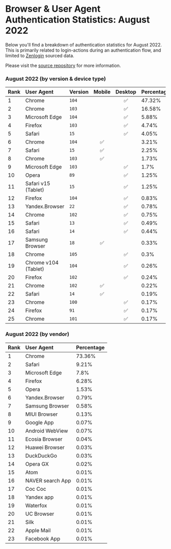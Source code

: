 # Browser & User Agent Authentication Statistics: August 2022

Below you'll find a breakdown of authentication statistics for
August 2022. This is primarily related to login-actions during an
authentication flow, and limited to <a href="https://zenlogin.co"/>Zenlogin</a>
sourced data.

Please visit the
<a href="https://github.com/zenlogin/browser-user-agent-authentication-statistics">source repository</a>
for more information.

### August 2022 (by version & device type)
| Rank | User Agent | Version | Mobile | Desktop | Percentage |
| :--- | :--- | :--- | :---: | :---: | :--- |
| 1 | Chrome | `104` | | ✅ | 47.32% |
| 2 | Chrome | `103` | | ✅ | 16.58% |
| 3 | Microsoft Edge | `104` | | ✅ | 5.88% |
| 4 | Firefox | `103` | | ✅ | 4.74% |
| 5 | Safari | `15` | | ✅ | 4.05% |
| 6 | Chrome | `104` | ✅ | | 3.21% |
| 7 | Safari | `15` | ✅ | | 2.25% |
| 8 | Chrome | `103` | ✅ | | 1.73% |
| 9 | Microsoft Edge | `103` | | ✅ | 1.7% |
| 10 | Opera | `89` | | ✅ | 1.25% |
| 11 | Safari v15 (Tablet) | `15` | | ✅ | 1.25% |
| 12 | Firefox | `104` | | ✅ | 0.83% |
| 13 | Yandex.Browser | `22` | | ✅ | 0.78% |
| 14 | Chrome | `102` | | ✅ | 0.75% |
| 15 | Safari | `13` | | ✅ | 0.49% |
| 16 | Safari | `14` | | ✅ | 0.44% |
| 17 | Samsung Browser | `18` | ✅ | | 0.33% |
| 18 | Chrome | `105` | | ✅ | 0.3% |
| 19 | Chrome v104 (Tablet) | `104` | | ✅ | 0.26% |
| 20 | Firefox | `102` | | ✅ | 0.24% |
| 21 | Chrome | `102` | ✅ | | 0.22% |
| 22 | Safari | `14` | ✅ | | 0.19% |
| 23 | Chrome | `100` | | ✅ | 0.17% |
| 24 | Firefox | `91` | | ✅ | 0.17% |
| 25 | Chrome | `101` | | ✅ | 0.17% |

### August 2022 (by vendor)
| Rank | User Agent | Percentage |
| :--- | :--- | :--- |
| 1 | Chrome | 73.36% |
| 2 | Safari | 9.21% |
| 3 | Microsoft Edge | 7.8% |
| 4 | Firefox | 6.28% |
| 5 | Opera | 1.53% |
| 6 | Yandex.Browser | 0.79% |
| 7 | Samsung Browser | 0.58% |
| 8 | MIUI Browser | 0.13% |
| 9 | Google App | 0.07% |
| 10 | Android WebView | 0.07% |
| 11 | Ecosia Browser | 0.04% |
| 12 | Huawei Browser | 0.03% |
| 13 | DuckDuckGo | 0.03% |
| 14 | Opera GX | 0.02% |
| 15 | Atom | 0.01% |
| 16 | NAVER search App | 0.01% |
| 17 | Coc Coc | 0.01% |
| 18 | Yandex app | 0.01% |
| 19 | Waterfox | 0.01% |
| 20 | UC Browser | 0.01% |
| 21 | Silk | 0.01% |
| 22 | Apple Mail | 0.01% |
| 23 | Facebook App | 0.01% |
